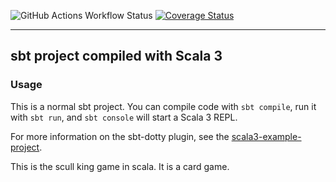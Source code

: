 ![GitHub Actions Workflow Status](https://img.shields.io/github/actions/workflow/status/Sloppy-Games-Interactive/Skull-King/scala.yml)
[![Coverage Status](https://coveralls.io/repos/github/Sloppy-Games-Interactive/Skull-King/badge.svg?branch=develop)](https://coveralls.io/github/Sloppy-Games-Interactive/Skull-King?branch=develop)

---

## sbt project compiled with Scala 3

### Usage

This is a normal sbt project. You can compile code with `sbt compile`, run it with `sbt run`, and `sbt console` will start a Scala 3 REPL.

For more information on the sbt-dotty plugin, see the
[scala3-example-project](https://github.com/scala/scala3-example-project/blob/main/README.md).

This is the scull king game in scala. It is a card game. 